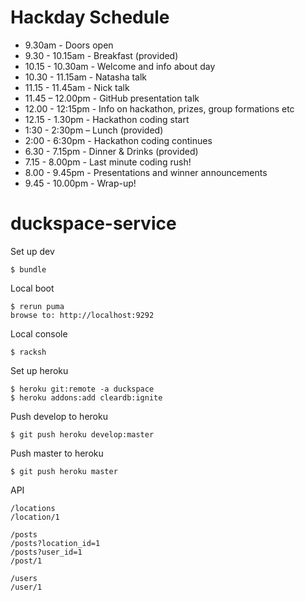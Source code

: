 Hackday Schedule
================

* 9.30am - Doors open
* 9.30 - 10.15am - Breakfast (provided)
* 10.15 - 10.30am - Welcome and info about day
* 10.30 - 11.15am - Natasha talk
* 11.15 - 11.45am - Nick talk
* 11.45 – 12.00pm - GitHub presentation talk
* 12.00 - 12:15pm - Info on hackathon, prizes, group formations etc
* 12.15 - 1.30pm - Hackathon coding start
* 1:30 - 2:30pm – Lunch (provided)
* 2:00 - 6:30pm - Hackathon coding continues
* 6.30 - 7.15pm - Dinner & Drinks (provided)
* 7.15 - 8.00pm - Last minute coding rush!
* 8.00 - 9.45pm - Presentations and winner announcements
* 9.45 - 10.00pm - Wrap-up!

duckspace-service
=================

Set up dev

    $ bundle

Local boot

    $ rerun puma
    browse to: http://localhost:9292

Local console

    $ racksh

Set up heroku

    $ heroku git:remote -a duckspace
    $ heroku addons:add cleardb:ignite

Push develop to heroku

    $ git push heroku develop:master

Push master to heroku

    $ git push heroku master

API

    /locations
    /location/1

    /posts
    /posts?location_id=1
    /posts?user_id=1
    /post/1

    /users
    /user/1
